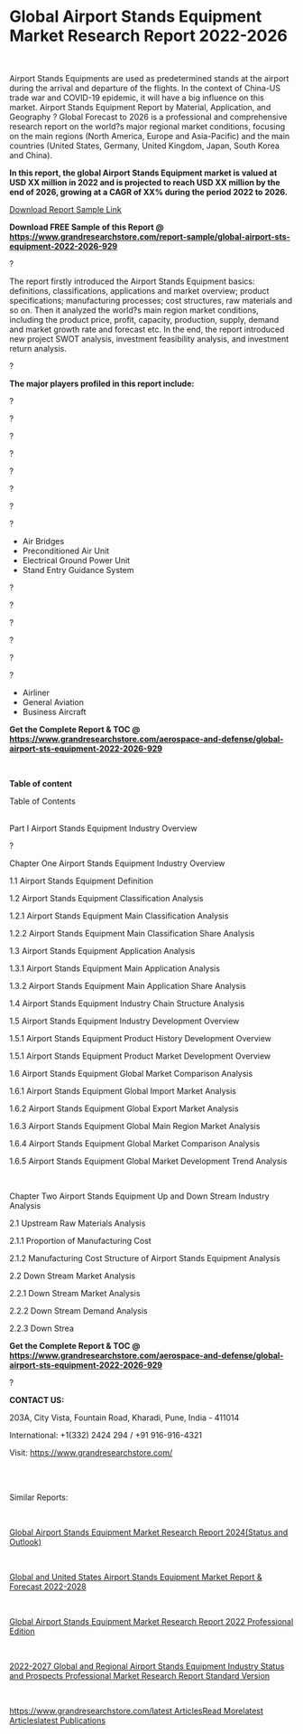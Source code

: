 <h1>Global Airport Stands Equipment Market Research Report 2022-2026</h1><br/><p>Airport Stands Equipments are used as predetermined stands at the airport during the arrival and departure of the flights. In the context of China-US trade war and COVID-19 epidemic, it will have a big influence on this market. Airport Stands Equipment Report by Material, Application, and Geography ? Global Forecast to 2026 is a professional and comprehensive research report on the world?s major regional market conditions, focusing on the main regions (North America, Europe and Asia-Pacific) and the main countries (United States, Germany, United Kingdom, Japan, South Korea and China).</p>
 
 
 
 <p><strong>In this report, the global Airport Stands Equipment market is valued at USD XX million in 2022 and is projected to reach USD XX million by the end of 2026, growing at a <strong>CAGR</strong> of XX% during the period 2022 to 2026.</strong></p>
 
 
 
 <p><a href="https://www.grandresearchstore.com/mr-admin/report-sample/global-airport-sts-equipment-2022-2026-929">Download Report Sample Link</a></p>
 
 
 
 <div><b>Download FREE Sample of this Report @ <a href="https://www.grandresearchstore.com/report-sample/global-airport-sts-equipment-2022-2026-929">https://www.grandresearchstore.com/report-sample/global-airport-sts-equipment-2022-2026-929</a></b></div>
 
 
 
 <p>? </p>
 
 
 
 <p>The report firstly introduced the Airport Stands Equipment basics: definitions, classifications, applications and market overview; product specifications; manufacturing processes; cost structures, raw materials and so on. Then it analyzed the world?s main region market conditions, including the product price, profit, capacity, production, supply, demand and market growth rate and forecast etc. In the end, the report introduced new project SWOT analysis, investment feasibility analysis, and investment return analysis.</p>
 
 
 
 <p>? </p>
 
 
 
 <p><strong>The <strong>major players</strong> profiled in this report include:</strong></p>
 
 
 
 <p>? </p>
 
 
 
 <p>? </p>
 
 
 
 <p>? </p>
 
 
 
 <p>? </p>
 
 
 
 <p>? </p>
 
 
 
 <p>? </p>
 
 
 
 <p>? </p>
 
 
 
 <p>? </p>
 
 
 
 <ul>
 
 <li>Air Bridges</li>
 
 <li>Preconditioned Air Unit</li>
 
 <li>Electrical Ground Power Unit</li>
 
 <li>Stand Entry Guidance System</li>
 
 </ul>
 
 
 
 <p>? </p>
 
 
 
 <p>? </p>
 
 
 
 <p>? </p>
 
 
 
 <p>? </p>
 
 
 
 <p>? </p>
 
 
 
 <p>? </p>
 
 
 
 <ul>
 
 <li>Airliner</li>
 
 <li>General Aviation</li>
 
 <li>Business Aircraft</li>
 
 </ul>
 
 
 
 <div><b>Get the Complete Report & TOC @ <a href="https://www.grandresearchstore.com/aerospace-and-defense/global-airport-sts-equipment-2022-2026-929">https://www.grandresearchstore.com/aerospace-and-defense/global-airport-sts-equipment-2022-2026-929</a></b></div>
 
 
 
 <p><br />
 
 <b>Table of content</b></p>
 
 
 
 <p>Table of Contents<br />
 
 <br />
 
 Part I Airport Stands Equipment Industry Overview<br />
 
 ?<br />
 
 Chapter One Airport Stands Equipment Industry Overview<br />
 
 1.1 Airport Stands Equipment Definition<br />
 
 1.2 Airport Stands Equipment Classification Analysis<br />
 
 1.2.1 Airport Stands Equipment Main Classification Analysis<br />
 
 1.2.2 Airport Stands Equipment Main Classification Share Analysis<br />
 
 1.3 Airport Stands Equipment Application Analysis<br />
 
 1.3.1 Airport Stands Equipment Main Application Analysis<br />
 
 1.3.2 Airport Stands Equipment Main Application Share Analysis<br />
 
 1.4 Airport Stands Equipment Industry Chain Structure Analysis<br />
 
 1.5 Airport Stands Equipment Industry Development Overview<br />
 
 1.5.1 Airport Stands Equipment Product History Development Overview<br />
 
 1.5.1 Airport Stands Equipment Product Market Development Overview<br />
 
 1.6 Airport Stands Equipment Global Market Comparison Analysis<br />
 
 1.6.1 Airport Stands Equipment Global Import Market Analysis<br />
 
 1.6.2 Airport Stands Equipment Global Export Market Analysis<br />
 
 1.6.3 Airport Stands Equipment Global Main Region Market Analysis<br />
 
 1.6.4 Airport Stands Equipment Global Market Comparison Analysis<br />
 
 1.6.5 Airport Stands Equipment Global Market Development Trend Analysis<br />
 
 <br />
 
 Chapter Two Airport Stands Equipment Up and Down Stream Industry Analysis<br />
 
 2.1 Upstream Raw Materials Analysis<br />
 
 2.1.1 Proportion of Manufacturing Cost<br />
 
 2.1.2 Manufacturing Cost Structure of Airport Stands Equipment Analysis<br />
 
 2.2 Down Stream Market Analysis<br />
 
 2.2.1 Down Stream Market Analysis<br />
 
 2.2.2 Down Stream Demand Analysis<br />
 
 2.2.3 Down Strea</p>
 
 
 
 <div><b>Get the Complete Report & TOC @ <a href="https://www.grandresearchstore.com/aerospace-and-defense/global-airport-sts-equipment-2022-2026-929">https://www.grandresearchstore.com/aerospace-and-defense/global-airport-sts-equipment-2022-2026-929</a></b></div>
 
 
 
 <p>? </p>
 
 
 
 <p><b>CONTACT US:</b><br />
 
 203A, City Vista, Fountain Road, Kharadi, Pune, India - 411014<br />
 
 International: +1(332) 2424 294 / +91 916-916-4321<br />
 
 Visit: <a href="https://www.grandresearchstore.com/">https://www.grandresearchstore.com/</a><br />
 
 <br />
 
 <br />
 
 Similar Reports:<br />
 
 <br />
 
 <a href="https://www.grandresearchstore.com/machines/global-airport-sts-equipment-2024-263">Global Airport Stands Equipment Market Research Report 2024(Status and Outlook)</a><br />
 
 <br />
 
 <a href="https://www.grandresearchstore.com/machines/global-united-states-airport-sts-equipment-2022-2028-116">Global and United States Airport Stands Equipment Market Report & Forecast 2022-2028</a><br />
 
 <br />
 
 <a href="https://www.grandresearchstore.com/machines/global-airport-sts-equipment-2022-786">Global Airport Stands Equipment Market Research Report 2022 Professional Edition</a><br />
 
 <br />
 
 <a href="https://www.grandresearchstore.com/machines/global-regional-airport-sts-equipment-2022-2027-981">2022-2027 Global and Regional Airport Stands Equipment Industry Status and Prospects Professional Market Research Report Standard Version</a><br />
 
 <br />
 
 <a href="https://gyeongbokgung.com">https://www.grandresearchstore.com/</a><a href="https://hallyeomaritime.com">latest Articles</a><a href="https://jingwansa.com">Read More</a><a href="https://nguoiviet.jp/">latest Articles</a><a href="https://www.intelmarketresearch.com/">latest Publications</a></p>
